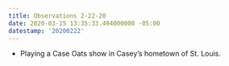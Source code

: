 ```yaml
---
title: Observations 2-22-20
date: 2020-03-15 13:35:33.494000000 -05:00
datestamp: '20200222'
---
```


- Playing a Case Oats show in Casey’s hometown of St. Louis.